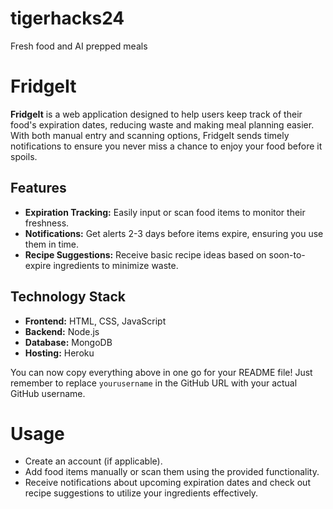 # tigerhacks24
Fresh food and AI prepped meals

# FridgeIt

**FridgeIt** is a web application designed to help users keep track of their food's expiration dates, reducing waste and making meal planning easier. With both manual entry and scanning options, FridgeIt sends timely notifications to ensure you never miss a chance to enjoy your food before it spoils.

## Features

- **Expiration Tracking:** Easily input or scan food items to monitor their freshness.
- **Notifications:** Get alerts 2-3 days before items expire, ensuring you use them in time.
- **Recipe Suggestions:** Receive basic recipe ideas based on soon-to-expire ingredients to minimize waste.

## Technology Stack

- **Frontend:** HTML, CSS, JavaScript
- **Backend:** Node.js
- **Database:** MongoDB
- **Hosting:** Heroku

You can now copy everything above in one go for your README file! Just remember to replace `yourusername` in the GitHub URL with your actual GitHub username.

# Usage
- Create an account (if applicable).
- Add food items manually or scan them using the provided functionality.
- Receive notifications about upcoming expiration dates and check out recipe suggestions to utilize your ingredients effectively.
